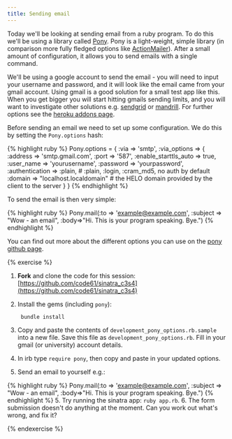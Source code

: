 ```yaml
---
title: Sending email
---
```


Today we'll be looking at sending email from a ruby program. To do this we'll be using a library called [Pony](https://github.com/benprew/pony). Pony is a light-weight, simple library (in comparison more fully fledged options like [ActionMailer](http://guides.rubyonrails.org/action_mailer_basics.html)). After a small amount of configuration, it allows you to send emails with a single command.

We'll be using a google account to send the email - you will need to input your username and password, and it will look like the email came from your gmail account. Using gmail is a good solution for a small test app like this. When you get bigger you will start hitting gmails sending limits, and you will want to investigate other solutions e.g. [sendgrid](http://sendgrid.com/) or [mandrill](http://mandrill.com/). For further options see the [heroku addons page](https://addons.heroku.com/).

Before sending an email we need to set up some configuration. We do this by setting the `Pony.options` hash:

{% highlight ruby %}
Pony.options = {
  :via => 'smtp',
  :via_options => {
    :address              => 'smtp.gmail.com',
    :port                 => '587',
    :enable_starttls_auto => true,
    :user_name            => 'yourusername',
    :password             => 'yourpassword',
    :authentication       => :plain, # :plain, :login, :cram_md5, no auth by default
    :domain               => "localhost.localdomain" # the HELO domain provided by the client to the server
  }
}
{% endhighlight %}

To send the email is then very simple:

{% highlight ruby %}
Pony.mail(:to => 'example@example.com', :subject => "Wow - an email", :body=>"Hi. This is your program speaking. Bye.")
{% endhighlight %}

You can find out more about the different options you can use on the [pony github page](https://github.com/benprew/pony).

{% exercise %}
1. **Fork** and clone the code for this session: [https://github.com/code61/sinatra_c3s4](https://github.com/code61/sinatra_c3s4)
2. Install the gems (including `pony`):

        bundle install

2. Copy and paste the contents of `development_pony_options.rb.sample` into a new file. Save this file as `development_pony_options.rb`. Fill in your gmail (or university) account details.
3. In irb type `require pony`, then copy and paste in your updated options.
4. Send an email to yourself e.g.:

{% highlight ruby %}
Pony.mail(:to => 'example@example.com', :subject => "Wow - an email", :body=>"Hi. This is your program speaking. Bye.")
{% endhighlight %}
5. Try running the sinatra app: `ruby app.rb`.
6. The form submission doesn't do anything at the moment. Can you work out what's wrong, and fix it?

{% endexercise %}